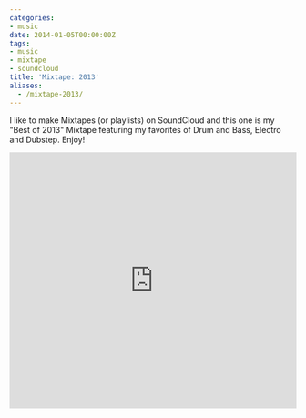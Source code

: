 ```yaml
---
categories:
- music
date: 2014-01-05T00:00:00Z
tags:
- music
- mixtape
- soundcloud
title: 'Mixtape: 2013'
aliases:
  - /mixtape-2013/
---
```


I like to make Mixtapes (or playlists) on SoundCloud and this one is my "Best of 2013" Mixtape featuring my favorites of Drum and Bass, Electro and Dubstep. Enjoy!

<iframe width="100%" height="450" scrolling="no" frameborder="no" src="https://w.soundcloud.com/player/?url=https%3A//api.soundcloud.com/playlists/17883496&amp;color=ff6600&amp;auto_play=false&amp;show_artwork=true"></iframe>
